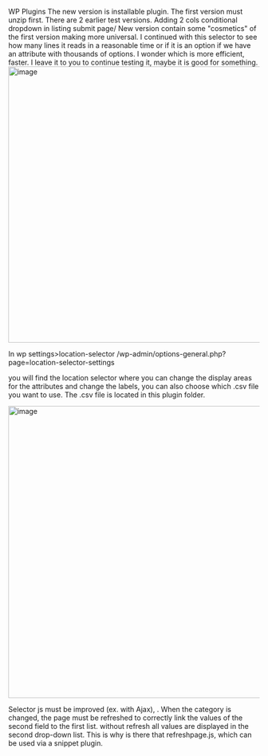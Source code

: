 WP Plugins
The new version is installable plugin.
The first version must unzip first. There are 2 earlier test versions.
Adding 2 cols conditional dropdown in listing submit page/
New version contain some "cosmetics" of the first version making more universal.
I continued with this selector to see how many lines
it reads in a reasonable time or if it is
an option if we have an attribute with thousands of options.
I wonder which is more efficient, faster.
I leave it to you to continue testing it, maybe it is good for something.
<img width="873" height="554" alt="image" src="https://github.com/user-attachments/assets/4880aa7b-3084-42a2-9ca0-086b8bab849d" />


In wp settings>location-selector
/wp-admin/options-general.php?page=location-selector-settings

you will find the location selector where you can change
the display areas for the attributes and change the labels,
you can also choose which .csv file you want to use.
The .csv file is located in this plugin folder.

<img width="1258" height="586" alt="image" src="https://github.com/user-attachments/assets/7b8c3784-d734-4b3e-b4db-0afcef5592e0" />

Selector js must be improved (ex. with Ajax), . When the category is changed, the page must be refreshed to correctly link the values of the second field to the first list. without refresh all values are displayed in the second drop-down list. This is why is there that refreshpage.js, which can be used via a snippet plugin.
